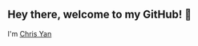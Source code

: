 ## Hey there, welcome to my GitHub! 👋
I'm [Chris Yan]([https://www.google.com](https://chrisyan04.github.io/Personal-Website-2/)https://chrisyan04.github.io/Personal-Website-2/)
